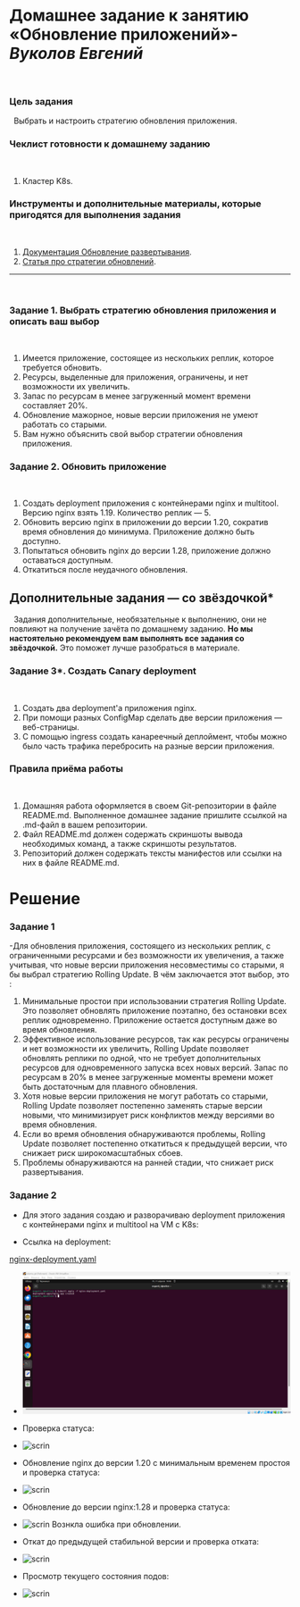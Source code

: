 # Домашнее задание к занятию «Обновление приложений»-***Вуколов Евгений***
 
### Цель задания
 
Выбрать и настроить стратегию обновления приложения.
 
### Чеклист готовности к домашнему заданию
 
1. Кластер K8s.
 
### Инструменты и дополнительные материалы, которые пригодятся для выполнения задания
 
1. [Документация Обновление развертывания](https://kubernetes.io/docs/concepts/workloads/controllers/deployment/#updating-a-deployment).
2. [Статья про стратегии обновлений](https://habr.com/ru/companies/flant/articles/471620/).
 
-----
 
### Задание 1. Выбрать стратегию обновления приложения и описать ваш выбор
 
1. Имеется приложение, состоящее из нескольких реплик, которое требуется обновить.
2. Ресурсы, выделенные для приложения, ограничены, и нет возможности их увеличить.
3. Запас по ресурсам в менее загруженный момент времени составляет 20%.
4. Обновление мажорное, новые версии приложения не умеют работать со старыми.
5. Вам нужно объяснить свой выбор стратегии обновления приложения.
 
### Задание 2. Обновить приложение
 
1. Создать deployment приложения с контейнерами nginx и multitool. Версию nginx взять 1.19. Количество реплик — 5.
2. Обновить версию nginx в приложении до версии 1.20, сократив время обновления до минимума. Приложение должно быть доступно.
3. Попытаться обновить nginx до версии 1.28, приложение должно оставаться доступным.
4. Откатиться после неудачного обновления.
 
## Дополнительные задания — со звёздочкой*
 
Задания дополнительные, необязательные к выполнению, они не повлияют на получение зачёта по домашнему заданию. **Но мы настоятельно рекомендуем вам выполнять все задания со звёздочкой.** Это поможет лучше разобраться в материале.   
 
### Задание 3*. Создать Canary deployment
 
1. Создать два deployment'а приложения nginx.
2. При помощи разных ConfigMap сделать две версии приложения — веб-страницы.
3. С помощью ingress создать канареечный деплоймент, чтобы можно было часть трафика перебросить на разные версии приложения.
 
### Правила приёма работы
 
1. Домашняя работа оформляется в своем Git-репозитории в файле README.md. Выполненное домашнее задание пришлите ссылкой на .md-файл в вашем репозитории.
2. Файл README.md должен содержать скриншоты вывода необходимых команд, а также скриншоты результатов.
3. Репозиторий должен содержать тексты манифестов или ссылки на них в файле README.md.



# **Решение**

### **Задание 1**

-Для обновления приложения, состоящего из нескольких реплик, с ограниченными ресурсами и без возможности их увеличения, а также учитывая, 
что новые версии приложения несовместимы со старыми, я бы выбрал стратегию Rolling Update. В чём заключается этот выбор, это :

1. Минимальные простои при использовании стратегия Rolling Update. Это позволяет обновлять приложение поэтапно, без остановки всех реплик одновременно. Приложение остается доступным 
даже во время обновления.
2. Эффективное использование ресурсов, так как ресурсы ограничены и нет возможности их увеличить, Rolling Update позволяет обновлять реплики по одной, что не требует 
дополнительных ресурсов для одновременного запуска всех новых версий. Запас по ресурсам в 20% в менее загруженные моменты времени может быть достаточным для плавного обновления.
3. Хотя новые версии приложения не могут работать со старыми, Rolling Update позволяет постепенно заменять старые версии новыми, что минимизирует риск конфликтов между версиями во время обновления.
4. Если во время обновления обнаруживаются проблемы, Rolling Update позволяет постепенно откатиться к предыдущей версии, что снижает риск широкомасштабных сбоев.
5. Проблемы обнаруживаются на ранней стадии, что снижает риск развертывания.


### **Задание 2**

- Для этого задания создаю и разворачиваю deployment приложения с контейнерами nginx и multitool на VM c K8s:

- Ссылка на deployment:

[nginx-deployment.yaml](https://github.com/Evgenii-379/3.4-3.4.md-app-update/blob/main/config.yaml/nginx-deployment.yaml)

- ![scrin](https://github.com/Evgenii-379/3.4-3.4.md-app-update/blob/main/Снимок%20экрана%202025-04-11%20204825.png)

- Проверка статуса: 

- ![scrin](https://github.com/https://github.com/Evgenii-379/3.4-3.4.md-app-update/blob/main/%D0%A1%D0%BD%D0%B8%D0%BC%D0%BE%D0%BA%20%D1%8D%D0%BA%D1%80%D0%B0%D0%BD%D0%B0%202025-04-12%20095212.png)

- Обновление nginx до версии 1.20 с минимальным временем простоя и проверка статуса:

- ![scrin](https://github.com/https://github.com/Evgenii-379/3.4-3.4.md-app-update/blob/main/%D0%A1%D0%BD%D0%B8%D0%BC%D0%BE%D0%BA%20%D1%8D%D0%BA%D1%80%D0%B0%D0%BD%D0%B0%202025-04-12%20104450.png)

- Обновление до версии nginx:1.28 и проверка статуса: 

- ![scrin](https://github.com/https://github.com/Evgenii-379/3.4-3.4.md-app-update/blob/main/%D0%A1%D0%BD%D0%B8%D0%BC%D0%BE%D0%BA%20%D1%8D%D0%BA%D1%80%D0%B0%D0%BD%D0%B0%202025-04-12%20110636.png)
Вознкла ошибка при обновлении.

- Откат до предыдущей стабильной версии и проверка отката: 

- ![scrin](https://github.com/https://github.com/Evgenii-379/3.4-3.4.md-app-update/blob/main/%D0%A1%D0%BD%D0%B8%D0%BC%D0%BE%D0%BA%20%D1%8D%D0%BA%D1%80%D0%B0%D0%BD%D0%B0%202025-04-12%20110856.png)

- Просмотр текущего состояния подов:

- ![scrin](https://github.com/https://github.com/Evgenii-379/3.4-3.4.md-app-update/blob/main/%D0%A1%D0%BD%D0%B8%D0%BC%D0%BE%D0%BA%20%D1%8D%D0%BA%D1%80%D0%B0%D0%BD%D0%B0%202025-04-12%20111030.png)



 























